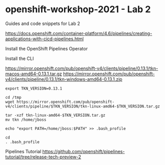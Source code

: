 # openshift-workshop-2021 - Lab 2

Guides and code snippets for Lab 2

https://docs.openshift.com/container-platform/4.6/pipelines/creating-applications-with-cicd-pipelines.html

Install the OpenShift Pipelines Operator

Install the CLI

https://mirror.openshift.com/pub/openshift-v4/clients/pipeline/0.13.1/tkn-macos-amd64-0.13.1.tar.gz
https://mirror.openshift.com/pub/openshift-v4/clients/pipeline/0.13.1/tkn-windows-amd64-0.13.1.zip

```shell
export TKN_VERSION=0.13.1

cd /tmp
wget https://mirror.openshift.com/pub/openshift-v4/clients/pipeline/$TKN_VERSION/tkn-linux-amd64-$TKN_VERSION.tar.gz

tar -xzf tkn-linux-amd64-$TKN_VERSION.tar.gz
mv tkn /home/jboss

echo "export PATH=/home/jboss:$PATH" >> .bash_profile

cd
. .bash_profile
```

Pipelines Tutorial
https://github.com/openshift/pipelines-tutorial/tree/release-tech-preview-2
